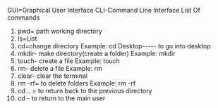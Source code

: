 GUI=Graphical User Interface
CLI-Command Line Interface
List Of commands
1. pwd= path working directory
2. ls=List
3. cd=change directory
Example: cd Desktop----- to go into desktop
4. mkdir- make directory(create a folder)
Example: mkdir <name of the folder to be created>
5. touch- create a file
Example: touch <name of file to be created>
6. rm- delete a file
Example: rm <name of file to be deleted>
7. clear- clear the terminal
8.  rm -rf= to delete folders
Example: rm -rf <name of the folder to be deleted>
9. cd .. = to return back to the previous directory
10. cd  - to return to the main user